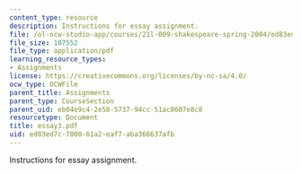 ```yaml
---
content_type: resource
description: Instructions for essay assignment.
file: /ol-ocw-studio-app/courses/21l-009-shakespeare-spring-2004/ed83ed7c700061a2eaf7aba366637afb_essay3.pdf
file_size: 107552
file_type: application/pdf
learning_resource_types:
- Assignments
license: https://creativecommons.org/licenses/by-nc-sa/4.0/
ocw_type: OCWFile
parent_title: Assignments
parent_type: CourseSection
parent_uid: eb04e9c4-2e58-5737-94cc-51ac8607e8c8
resourcetype: Document
title: essay3.pdf
uid: ed83ed7c-7000-61a2-eaf7-aba366637afb
---
```

Instructions for essay assignment.